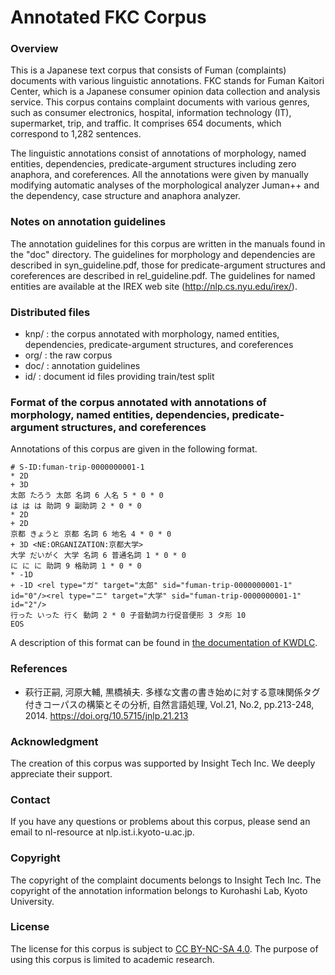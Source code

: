 # Annotated FKC Corpus #

### Overview ###
This is a Japanese text corpus that consists of Fuman (complaints) documents with various linguistic annotations. FKC stands for Fuman Kaitori Center, which is a Japanese consumer opinion data collection and analysis service. This corpus contains complaint documents with various genres, such as consumer electronics, hospital, information technology (IT), supermarket, trip, and traffic. It comprises 654 documents, which correspond to 1,282 sentences.

The linguistic annotations consist of annotations of morphology, named entities, dependencies, predicate-argument structures including zero anaphora, and coreferences. All the annotations were given by manually modifying automatic analyses of the morphological analyzer Juman++ and the dependency, case structure and anaphora analyzer.


### Notes on annotation guidelines ###
The annotation guidelines for this corpus are written in the manuals found in the "doc" directory. The guidelines for morphology and dependencies are described in syn_guideline.pdf, those for predicate-argument structures and coreferences are described in rel_guideline.pdf. The guidelines for named entities are available at the IREX web site (http://nlp.cs.nyu.edu/irex/).


### Distributed files ###
* knp/ : the corpus annotated with morphology, named entities, dependencies, predicate-argument structures, and coreferences
* org/ : the raw corpus
* doc/ : annotation guidelines
* id/ : document id files providing train/test split


### Format of the corpus annotated with annotations of morphology, named entities, dependencies, predicate-argument structures, and coreferences ###

Annotations of this corpus are given in the following format.

```
# S-ID:fuman-trip-0000000001-1
* 2D
+ 3D
太郎 たろう 太郎 名詞 6 人名 5 * 0 * 0
は は は 助詞 9 副助詞 2 * 0 * 0
* 2D
+ 2D
京都 きょうと 京都 名詞 6 地名 4 * 0 * 0
+ 3D <NE:ORGANIZATION:京都大学>
大学 だいがく 大学 名詞 6 普通名詞 1 * 0 * 0
に に に 助詞 9 格助詞 1 * 0 * 0
* -1D
+ -1D <rel type="ガ" target="太郎" sid="fuman-trip-0000000001-1" id="0"/><rel type="ニ" target="大学" sid="fuman-trip-0000000001-1" id="2"/>
行った いった 行く 動詞 2 * 0 子音動詞カ行促音便形 3 タ形 10
EOS
```
A description of this format can be found in [the documentation of KWDLC](https://github.com/ku-nlp/KWDLC#format-of-the-corpus-annotated-with-annotations-of-morphology-named-entities-dependencies-predicate-argument-structures-and-coreferences).


### References ###
* 萩行正嗣, 河原大輔, 黒橋禎夫. 多様な文書の書き始めに対する意味関係タグ付きコーパスの構築とその分析, 自然言語処理, Vol.21, No.2, pp.213-248, 2014.
https://doi.org/10.5715/jnlp.21.213


### Acknowledgment ###
The creation of this corpus was supported by Insight Tech Inc. We deeply appreciate their support.


### Contact ###
If you have any questions or problems about this corpus, please send an email to nl-resource at nlp.ist.i.kyoto-u.ac.jp.


### Copyright ###
The copyright of the complaint documents belongs to Insight Tech Inc.
The copyright of the annotation information belongs to Kurohashi Lab, Kyoto University.


### License ###
The license for this corpus is subject to [CC BY-NC-SA 4.0](https://creativecommons.org/licenses/by-nc-sa/4.0/).
The purpose of using this corpus is limited to academic research. 

